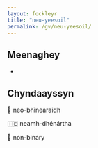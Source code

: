 ```yaml
---
layout: fockleyr
title: "neu-yeesoil"
permalink: /gv/neu-yeesoil/
---
```


## Meenaghey

-

## Chyndaayssyn

&#x1f3f4;&#xe0067;&#xe0062;&#xe0073;&#xe0063;&#xe0074;&#xe007f; neo-bhìnearaidh

&#x1f1ee;&#x1f1ea; neamh-dhénártha

&#x1f3f4;&#xe0067;&#xe0062;&#xe0065;&#xe006e;&#xe0067;&#xe007f; non-binary